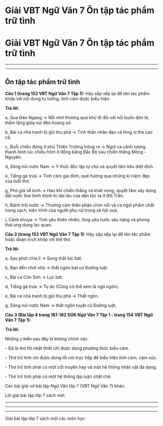 # Giải VBT Ngữ Văn 7 Ôn tập tác phẩm trữ tình

# Giải VBT Ngữ Văn 7 Ôn tập tác phẩm trữ tình

* * *

* * *

## Ôn tập tác phẩm trữ tình

**Câu 1 (trang 152 VBT Ngữ Văn 7 Tập 1):** Hãy sắp xếp lại để tên tác phẩm khớp với nội dung tư tưởng, tình cảm được biểu hiện.

**Trả lời:**

a, Qua Đèo Ngang → Nỗi nhớ thương quá khứ đi đôi với nỗi buồn đơn lẻ, thầm lặng giữa núi đèo hoang sơ.

b, Bài ca nhà tranh bị gió thu phá → Tinh thần nhân đạo và lòng vị tha cao cả. 

c, Buổi chiều đứng ở phủ Thiên Trường trông ra → Ngợi ca cảnh tượng thanh bình lúc chiều hôm ở đồng bằng Bắc Bộ sau chiến thắng Mông - Nguyên.

d, Sông núi nước Nam → Ý thức độc lập tự chủ và quyết tâm tiêu diệt địch.

e, Tiếng gà trưa → Tình cảm gia đình, quê hương qua những kỉ niệm đẹp của tuổi thơ. 

g, Phò giá về kinh → Hào khí chiến thắng và khát vọng, quyết tâm xây dựng đất nước thái bình thịnh trị dài lâu của dân tộc ta ở đời Trần.

h, Bánh trôi nước → Thương cảm thân phận chìm nổi và ca ngợi phẩm chất trong sạch, kiên trinh của người phụ nữ trong xã hội xưa.

i, Cảnh khuya → Tình yêu thiên nhiên, lòng yêu nước sâu nặng và phong thái ung dung lạc quan.

**Câu 2 (trang 153 VBT Ngữ Văn 7 Tập 1):** Hãy sắp xếp lại để tên tác phẩm hoặc đoạn trích khớp với thể thơ. 

**Trả lời:**

a, Sau phút chia li → Song thất lục bát.

b, Bạn đến chơi nhà → thất ngôn bát cú Đường luật.

c, Bài ca Côn Sơn → Lục bát.

d, Tiếng gà trưa → Tự do (Cũng có thể xem là ngũ ngôn). 

e, Bài ca nhà tranh bị gió thu phá → Thất ngôn.

g, Sông núi nước Nam → thất ngôn tuyệt cú Đường luật. 

**Câu 3 (Bài tập 4 trang 181-182 SGK Ngữ Văn 7 Tập 1 - trang 154 VBT Ngữ Văn 7 Tập 1):**

**Trả lời:**

Những ý kiến sau đây là không chính xác:

\- Đã là thơ thì nhất thiết chỉ được dùng phương thức biểu cảm. 

\- Thơ trữ tình chỉ được dùng lối nói trực tiếp để biểu hiện tình cảm, cảm xúc.

\- Thơ trữ tình phải có một cốt truyện hay và một hệ thống nhân vật đa dạng.

\- Thơ trữ tình phải có một hệ thống lập luận chặt chẽ.

Các bài giải vở bài tập Ngữ Văn lớp 7 (VBT Ngữ Văn 7) khác:

Lời giải bài tập lớp 7 sách mới:

* * *

* * *

* * *

Giải bài tập lớp 7 sách mới các môn học
